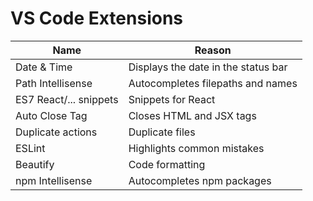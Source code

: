 # VS Code Extensions

Name | Reason
---|---
Date & Time | Displays the date in the status bar
Path Intellisense | Autocompletes filepaths and names
ES7 React/... snippets | Snippets for React
Auto Close Tag | Closes HTML and JSX tags
Duplicate actions | Duplicate files
ESLint | Highlights common mistakes
Beautify | Code formatting
npm Intellisense | Autocompletes npm packages
